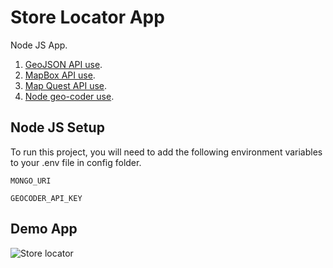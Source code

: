 
# Store Locator App

Node JS App.
1. [GeoJSON API use](https://mongoosejs.com/docs/geojson.html).
2. [MapBox API use](https://account.mapbox.com/).
3. [Map Quest API use](https://developer.mapquest.com/).
4. [Node geo-coder use](https://www.npmjs.com/package/node-geocoder).
## Node JS Setup

To run this project, you will need to add the following environment variables to your .env file in config folder.

`MONGO_URI`

`GEOCODER_API_KEY`
## Demo App

![Store locator]()

